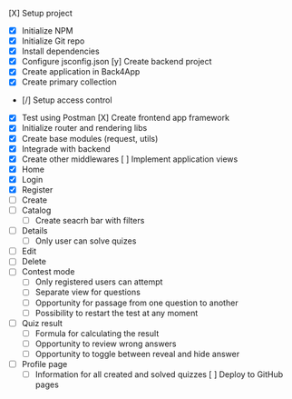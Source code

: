 [X] Setup project
- [X] Initialize NPM
- [X] Initialize Git repo
- [X] Install dependencies
- [X] Configure jsconfig.json
[y] Create backend project
- [X] Create application in Back4App
- [X] Create primary collection
- [/] Setup access control
- [X] Test using Postman
[X] Create frontend app framework
- [X] Initialize router and rendering libs
- [X] Create base modules (request, utils)
- [X] Integrade with backend
- [X] Create other middlewares
[ ] Implement application views
- [X] Home
- [X] Login
- [X] Register
- [ ] Create
- [ ] Catalog
    * [ ] Create seacrh bar with filters
- [ ] Details
    * [ ] Only user can solve quizes
- [ ] Edit
- [ ] Delete
- [ ] Contest mode
    * [ ] Only registered users can attempt
    * [ ] Separate view for questions
    * [ ] Opportunity for passage from one question to another
    * [ ] Possibility to restart the test at any moment
- [ ] Quiz result 
    * [ ] Formula for calculating the result
    * [ ] Opportunity to review wrong answers
    * [ ] Opportunity to toggle between reveal and hide answer
- [ ] Profile page
    * [ ] Information for all created and solved quizzes
[ ] Deploy to GitHub pages
